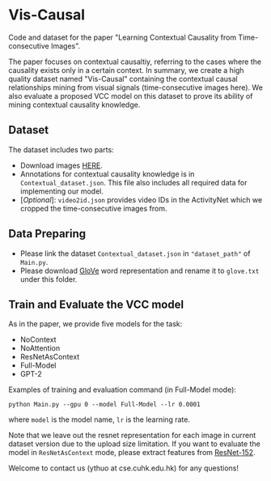 # Vis-Causal
Code and dataset for the paper "Learning Contextual Causality from Time-consecutive Images".

The paper focuses on contextual causaltiy, referring to the cases where the causality exists only in a certain context. In summary, we create a high quality dataset named "Vis-Causal" containing the contextual causal relationships mining from visual signals (time-consecutive images here).
We also evaluate a proposed VCC model on this dataset to prove its ability of mining contextual causality knowledge.

## Dataset
The dataset includes two parts:

* Download images [HERE](https://mycuhk-my.sharepoint.com/:f:/g/personal/1155160328_link_cuhk_edu_hk/EofV9h11SnZKhR8NtHX-o4YBTooSa5QxHiuQPg9bG1_eaQ?e=0EYLe2).
* Annotations for contextual causality knowledge is in `Contextual_dataset.json`. This file also includes all required data for implementing our model.
* \[*Optional*\]: `video2id.json` provides video IDs in the ActivityNet which we cropped the time-consecutive images from.

## Data Preparing
* Please link the dataset `Contextual_dataset.json` in `"dataset_path"` of `Main.py`. 
* Please download [GloVe](http://nlp.stanford.edu/data/wordvecs/glove.6B.zip) word representation and rename it to `glove.txt` under this folder. 

## Train and Evaluate the VCC model
As in the paper, we provide five models for the task:  

- NoContext
- NoAttention
- ResNetAsContext
- Full-Model
- GPT-2

Examples of training and evaluation command (in Full-Model mode):  
```
python Main.py --gpu 0 --model Full-Model --lr 0.0001
```
where `model` is the model name, `lr` is the learning rate.

Note that we leave out the resnet representation for each image in current dataset version due to the upload size limitation.
If you want to evaluate the model in `ResNetAsContext` mode, please extract features from [ResNet-152](https://github.com/pytorch/vision/blob/master/torchvision/models/resnet.py).

Welcome to contact us (ythuo at cse.cuhk.edu.hk) for any questions!
